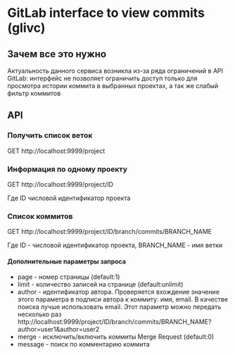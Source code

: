 # GitLab interface to view commits (glivc)

## Зачем все это нужно

Актуальность данного сервиса возникла из-за ряда ограничений в API GitLab: интерфейс не позволяет ограничить доступ только для просмотра истории коммита в выбранных проектах, а так же слабый фильтр коммитов

## API

### Получить список веток

GET http://localhost:9999/project

### Информация по одному проекту

GET http://localhost:9999/project/ID

Где ID числовой идентификатор проекта

### Список коммитов

GET http://localhost:9999/project/ID/branch/commits/BRANCH_NAME

Где ID - числовой идентификатор проекта, BRANCH_NAME - имя ветки

#### Дополнительные параметры запроса

- page - номер страницы (default:1)
- limit - количество записей на странице (default:unlimit)
- author - идентификатор автора. Проверяется вхождение значение этого параметра в подписи автора к коммиту: имя, email. В качестве поиска лучше использовать email. Этот параметр можно передать несколько раз http://localhost:9999/project/ID/branch/commits/BRANCH_NAME?author=user1&author=user2
- merge - исключить/включить коммиты Merge Request (default:0)
- message - поиск по комментарию коммита